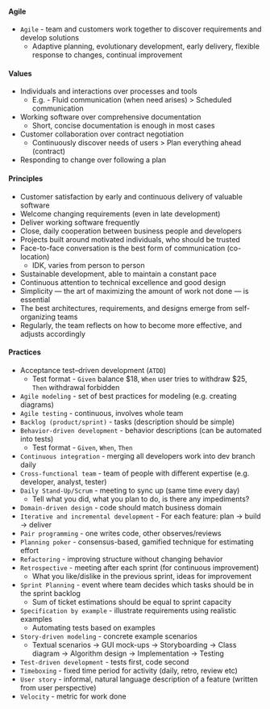 #### Agile
* `Agile` - team and customers work together to discover requirements and develop solutions
    * Adaptive planning, evolutionary development, early delivery, flexible response to changes, continual improvement

#### Values
* Individuals and interactions over processes and tools
    * E.g. - Fluid communication (when need arises) > Scheduled communication
* Working software over comprehensive documentation
    * Short, concise documentation is enough in most cases
* Customer collaboration over contract negotiation
    * Continuously discover needs of users > Plan everything ahead (contract) 
* Responding to change over following a plan

#### Principles
* Customer satisfaction by early and continuous delivery of valuable software
* Welcome changing requirements (even in late development)
* Deliver working software frequently
* Close, daily cooperation between business people and developers
* Projects built around motivated individuals, who should be trusted
* Face-to-face conversation is the best form of communication (co-location)
    * IDK, varies from person to person
* Sustainable development, able to maintain a constant pace
* Continuous attention to technical excellence and good design
* Simplicity — the art of maximizing the amount of work not done — is essential
* The best architectures, requirements, and designs emerge from self-organizing teams
* Regularly, the team reflects on how to become more effective, and adjusts accordingly


#### Practices
* Acceptance test–driven development (`ATDD`)
    * Test format - `Given` balance $18, `When` user tries to withdraw $25, `Then` withdrawal forbidden
* `Agile modeling` - set of best practices for modeling (e.g. creating diagrams)
* `Agile testing` - continuous, involves whole team
* `Backlog (product/sprint)` - tasks (description should be simple)
* `Behavior-driven development` - behavior descriptions (can be automated into tests)
    * Test format - `Given`, `When`, `Then`
* `Continuous integration` - merging all developers work into dev branch daily
* `Cross-functional team` - team of people with different expertise (e.g. developer, analyst, tester)
* `Daily Stand-Up/Scrum` - meeting to sync up (same time every day)
    * Tell what you did, what you plan to do, is there any impediments?
* `Domain-driven design` - code should match business domain
* `Iterative and incremental development` - For each feature: plan -> build -> deliver
* `Pair programming` - one writes code, other observes/reviews
* `Planning poker` - consensus-based, gamified technique for estimating effort
* `Refactoring` - improving structure without changing behavior
* `Retrospective` - meeting after each sprint (for continuous improvement)
    * What you like/dislike in the previous sprint, ideas for improvement
* `Sprint Planning` - event where team decides which tasks should be in the sprint backlog
    * Sum of ticket estimations should be equal to sprint capacity
* `Specification by example` - illustrate requirements using realistic examples
    * Automating tests based on examples
* `Story-driven modeling` - concrete example scenarios
    * Textual scenarios -> GUI mock-ups -> Storyboarding -> Class diagram -> Algorithm design -> Implementation -> Testing 
* `Test-driven development` - tests first, code second
* `Timeboxing` - fixed time period for activity (daily, retro, review etc)
* `User story` - informal, natural language description of a feature (written from user perspective)
* `Velocity` - metric for work done
 